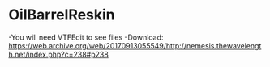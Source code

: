 # OilBarrelReskin

-You will need VTFEdit to see files
-Download: https://web.archive.org/web/20170913055549/http://nemesis.thewavelength.net/index.php?c=238#p238
